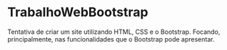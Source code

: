 # TrabalhoWebBootstrap
Tentativa de criar um site utilizando HTML, CSS e o Bootstrap. Focando, principalmente, nas funcionalidades que o Bootstrap pode apresentar.
